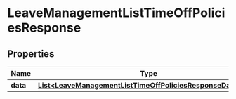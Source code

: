 

# LeaveManagementListTimeOffPoliciesResponse


## Properties

| Name | Type | Description | Notes |
|------------ | ------------- | ------------- | -------------|
|**data** | [**List&lt;LeaveManagementListTimeOffPoliciesResponseDataInner&gt;**](LeaveManagementListTimeOffPoliciesResponseDataInner.md) |  |  [optional] |



